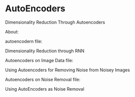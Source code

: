 # AutoEncoders
 Dimensionality Reduction Through Autoencoders


 About: 

 autoencodern file:

 Dimensionality Reduction through RNN

 

 Autoencoders on Image Data file:

Using Autoencoders for Removing Noise from Noisey Images



 Autoencoders on Noise Removal file:

Using AutoEncoders as Noise Removal 



